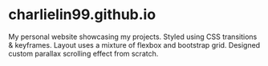 # charlielin99.github.io
My personal website showcasing my projects. Styled using CSS transitions &amp; keyframes. Layout uses a mixture of flexbox and bootstrap grid. Designed custom parallax scrolling effect from scratch.
